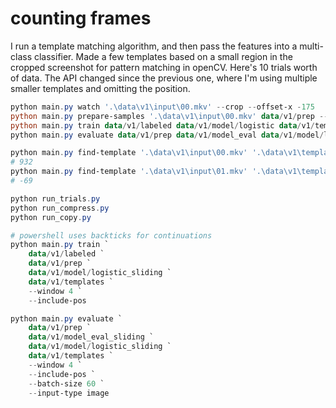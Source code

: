# counting frames

I run a template matching algorithm, and then pass the features into a
multi-class classifier. Made a few templates based on a small region in the
cropped screenshot for pattern matching in openCV. Here's 10 trials worth of
data. The API changed since the previous one, where I'm using multiple smaller
templates and omitting the position.

```powershell
python main.py watch '.\data\v1\input\00.mkv' --crop --offset-x -175
python main.py prepare-samples '.\data\v1\input\00.mkv' data/v1/prep --offset-x -175 --frames 3600
python main.py train data/v1/labeled data/v1/model/logistic data/v1/templates
python main.py evaluate data/v1/prep data/v1/model_eval data/v1/model/logistic data/v1/templates

python main.py find-template '.\data\v1\input\00.mkv' '.\data\v1\templates\name.png'
# 932
python main.py find-template '.\data\v1\input\01.mkv' '.\data\v1\templates\name.png' --relative 932
# -69

python run_trials.py
python run_compress.py
python run_copy.py
```

```powershell
# powershell uses backticks for continuations
python main.py train `
    data/v1/labeled `
    data/v1/prep `
    data/v1/model/logistic_sliding `
    data/v1/templates `
    --window 4 `
    --include-pos

python main.py evaluate `
    data/v1/prep `
    data/v1/model_eval_sliding `
    data/v1/model/logistic_sliding `
    data/v1/templates `
    --window 4 `
    --include-pos `
    --batch-size 60 `
    --input-type image
```
